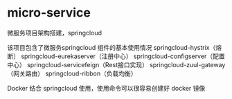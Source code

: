 # micro-service
微服务项目架构搭建，springcloud

该项目包含了微服务springcloud 组件的基本使用情况
springcloud-hystrix（熔断）
springcloud-eurekaserver（注册中心）
springcloud-configserver（配置中心）
springcloud-servicefeign（Rest接口实现）
springcloud-zuul-gateway（网关路由）
springcloud-ribbon（负载均衡）

Docker 结合 springcloud 使用，使用命令可以很容易创建好 docker 镜像
